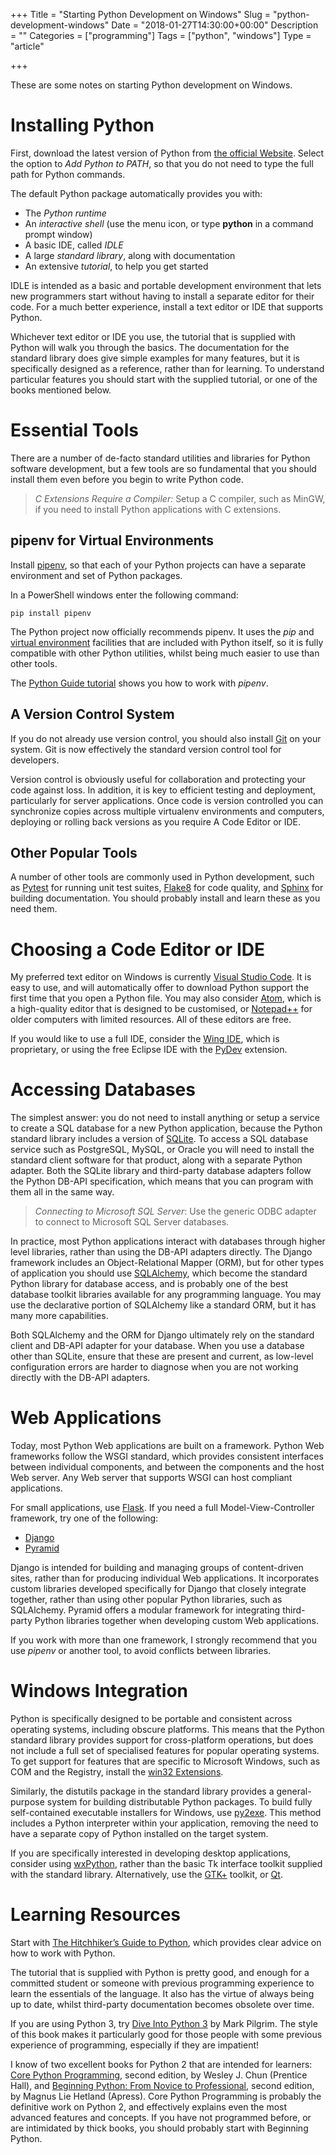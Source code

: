 +++
Title = "Starting Python Development on Windows"
Slug = "python-development-windows"
Date = "2018-01-27T14:30:00+00:00"
Description = ""
Categories = ["programming"]
Tags = ["python", "windows"]
Type = "article"

+++

These are some notes on starting Python development on Windows.

<!--more-->

# Installing Python #

First, download the latest version of Python from [the official
Website](http://www.python.org/). Select the option to *Add Python to PATH*, so that you do not need to type the full path for Python commands.

The default Python package automatically provides you with:

* The *Python runtime*
* An *interactive shell* (use the menu icon, or type **python** in a
    command prompt window)
* A basic IDE, called *IDLE*
* A large *standard library*, along with documentation
* An extensive *tutorial*, to help you get started

IDLE is intended as a basic and portable development environment that
lets new programmers start without having to install a separate editor for their code. For a much better experience, install a text editor or IDE that supports Python.

Whichever text editor or IDE you use, the tutorial that is supplied with Python  will walk you through the basics. The documentation for the standard
library does give simple examples for many features, but it is
specifically designed as a reference, rather than for learning. To
understand particular features you should start with the supplied
tutorial, or one of the books mentioned below.

# Essential Tools #

There are a number of de-facto standard utilities and libraries for
Python software development, but a few tools are so fundamental that you
should install them even before you begin to write Python code.

> *C Extensions Require a Compiler:* Setup a C compiler, such as MinGW,
> if you need to install Python applications with C extensions.

## pipenv for Virtual Environments ##

Install [pipenv](https://docs.pipenv.org/), so that each of your Python projects can have a separate environment and set of Python packages.

In a PowerShell windows enter the following command:

    pip install pipenv

The Python project now officially recommends pipenv. It uses the *pip* and [virtual environment](https://docs.python.org/3/tutorial/venv.html) facilities that are included with Python itself, so it is fully compatible with other Python utilities, whilst being much easier to use than other tools.

The [Python Guide tutorial](http://docs.python-guide.org/en/latest/dev/virtualenvs/) shows you how to work with *pipenv*.

## A Version Control System ##

If you do not already use version control, you should also install [Git](http://git-scm.com/) on your
system. Git is now effectively the standard version control tool for developers.

Version control is obviously useful for collaboration and protecting
your code against loss. In addition, it is key to efficient testing and
deployment, particularly for server applications. Once code is version
controlled you can synchronize copies across multiple virtualenv
environments and computers, deploying or rolling back versions as you
require A Code Editor or IDE.

## Other Popular Tools ##

A number of other tools are commonly used in Python development, such as
[Pytest](http://pytest.org) for running unit test suites,
[Flake8](http://flake8.readthedocs.org/en/latest/) for code quality, and
[Sphinx](http://sphinx.pocoo.org/) for building documentation. You should
probably install and learn these as you need them.

# Choosing a Code Editor or IDE #

 My preferred text editor on Windows is currently [Visual Studio Code](https://code.visualstudio.com). It is easy to use, and will automatically offer to download Python support the first time that you open a Python file. You may also consider [Atom](https://atom.io/), which is a high-quality editor that is designed to be customised, or [Notepad++](https://notepad-plus-plus.org/) for older computers with limited resources. All of these editors are free.

 If you would like to use a full IDE, consider the [Wing IDE](http://www.wingware.com/), which is proprietary, or using the free Eclipse IDE with the [PyDev](http://www.pydev.org/) extension.

# Accessing Databases #

The simplest answer: you do not need to install anything or setup a
service to create a SQL database for a new Python application, because
the Python standard library includes a version of
[SQLite](http://www.sqlite.org/). To access a SQL database service such
as PostgreSQL, MySQL, or Oracle you will need to install the standard client software
for that product, along with a separate Python adapter. Both the SQLite
library and third-party database adapters follow the Python DB-API
specification, which means that you can program with them all in the
same way.

> *Connecting to Microsoft SQL Server*: Use the generic ODBC adapter to
> connect to Microsoft SQL Server databases.

In practice, most Python applications interact with databases through higher
level libraries, rather than using the DB-API adapters directly. The Django
framework includes an Object-Relational Mapper (ORM), but for other types of
application you should use [SQLAlchemy](http://www.sqlalchemy.org/), which
become the standard Python library for database access, and is probably one of
the best database toolkit libraries available for any programming language. You
may use the declarative portion of SQLAlchemy like a standard ORM, but it has
many more capabilities.

Both SQLAlchemy and the ORM for Django ultimately rely on the standard client and DB-API adapter
for your database. When you use a database other than SQLite, ensure that these
are present and current, as low-level configuration errors are harder to
diagnose when you are not working directly with the DB-API adapters.

# Web Applications #

Today, most Python Web applications are built on a framework. Python Web
frameworks follow the WSGI standard, which provides consistent
interfaces between individual components, and between the components and
the host Web server. Any Web server that supports WSGI can host
compliant applications.

For small applications, use [Flask](http://flask.pocoo.org/). If you need a full
Model-View-Controller framework, try one of the following:

* [Django](http://www.djangoproject.com/)
* [Pyramid](https://trypyramid.com/)

Django is intended for building and managing groups of content-driven sites,
rather than for producing individual Web applications. It incorporates custom
libraries developed specifically for Django that closely integrate together,
rather than using other popular Python libraries, such as SQLAlchemy. Pyramid
offers a modular framework for integrating third-party Python libraries together
when developing custom Web applications.

If you work with more than one framework, I strongly recommend that you use *pipenv* or another tool, to avoid conflicts between libraries.

# Windows Integration #

Python is specifically designed to be portable and consistent across
operating systems, including obscure platforms. This means that the
Python standard library provides support for cross-platform operations,
but does not include a full set of specialised features for popular
operating systems. To get support for features that are specific to
Microsoft Windows, such as COM and the Registry, install the [win32
Extensions](https://sourceforge.net/projects/pywin32/).

Similarly, the distutils package in the standard library provides a
general-purpose system for building distributable Python packages. To
build fully self-contained executable installers for Windows, use
[py2exe](http://www.py2exe.org/). This method includes a Python
interpreter within your application, removing the need to have a
separate copy of Python installed on the target system.

If you are specifically interested in developing desktop applications,
consider using [wxPython](http://wxpython.org/), rather than the basic
Tk interface toolkit supplied with the standard library. Alternatively,
use the [GTK+](http://www.gtk.org/) toolkit, or
[Qt](http://trolltech.com/products).

# Learning Resources #

Start with [The Hitchhiker’s Guide to Python](http://docs.python-guide.org), which provides clear advice on how to work with Python.

The tutorial that is supplied with Python is pretty good, and enough for a committed student or someone with previous programming experience to learn the essentials of the language. It also has the virtue of always being up to date, whilst third-party documentation becomes obsolete over time.

If you are using Python 3, try [Dive Into Python
3](http://www.diveintopython3.net/) by Mark Pilgrim. The style of this book makes
it particularly good for those people with some previous experience of
programming, especially if they are impatient!

I know of two excellent books for Python 2 that are intended for learners: [Core
Python Programming](http://www.corepython.com/), second edition, by Wesley J.
Chun (Prentice Hall), and [Beginning Python: From Novice to
Professional](http://www.apress.com/book/view/9781590599822), second edition, by
Magnus Lie Hetland (Apress). Core Python Programming is probably the definitive
work on Python 2, and effectively explains even the most advanced features and
concepts. If you have not programmed before, or are intimidated by thick books,
you should probably start with Beginning Python.
